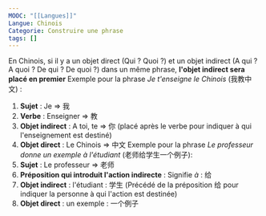 ```yaml
---
MOOC: "[[Langues]]"
Langue: Chinois
Categorie: Construire une phrase
tags: []
---
```

En Chinois, si il y a un objet direct (Qui ? Quoi ?) et un objet indirect (A qui ? A quoi ? De qui ? De quoi ?) dans un même phrase, **l'objet indirect sera placé en premier**
Exemple pour la phrase *Je t'enseigne le Chinois* (我教中文) :
1. **Sujet** : Je ⇒ 我
2. **Verbe** : Enseigner ⇒ 教
3. **Objet indirect** : A toi, te ⇒ 你 (placé après le verbe pour indiquer à qui l'enseignement est destiné)
4. **Objet direct** : Le Chinois ⇒ 中文
Exemple pour la phrase *Le professeur donne un exemple à l'étudiant* (老师给学生一个例子):
1. **Sujet** : Le professeur ⇒ 老师
2. **Préposition qui introduit l'action indirecte** : Signifie *à* : 给
3. **Objet indirect** : l'étudiant : 学生 (Précédé de la préposition 给 pour indiquer la personne à qui l'action est destinée)
4. **Objet direct** : un exemple : 一个例子